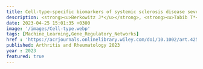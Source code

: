 ```yaml
---
title: Cell‐type‐specific biomarkers of systemic sclerosis disease severity capture cell‐intrinsic and cell‐extrinsic circuits 
description: <strong><u>Berkowitz J*</u></strong>, <strong><u>Tabib T*</u></strong>, <strong><u>Xiao H*</u></strong>, Sadej GM, Khanna D, Fuschiotti P, Lafyatis R✝, <strong><u>Das J✝</u></strong>
date: 2023-04-25 15:01:35 +0300
image: '/images/Cell‐type.webp'
tags: [Machine_Learning,Gene_Regulatory_Networks]
href : 'https://acrjournals.onlinelibrary.wiley.com/doi/10.1002/art.42536'
published: Arthritis and Rheumatology 2023
year : 2023 
featured: true
---
```

